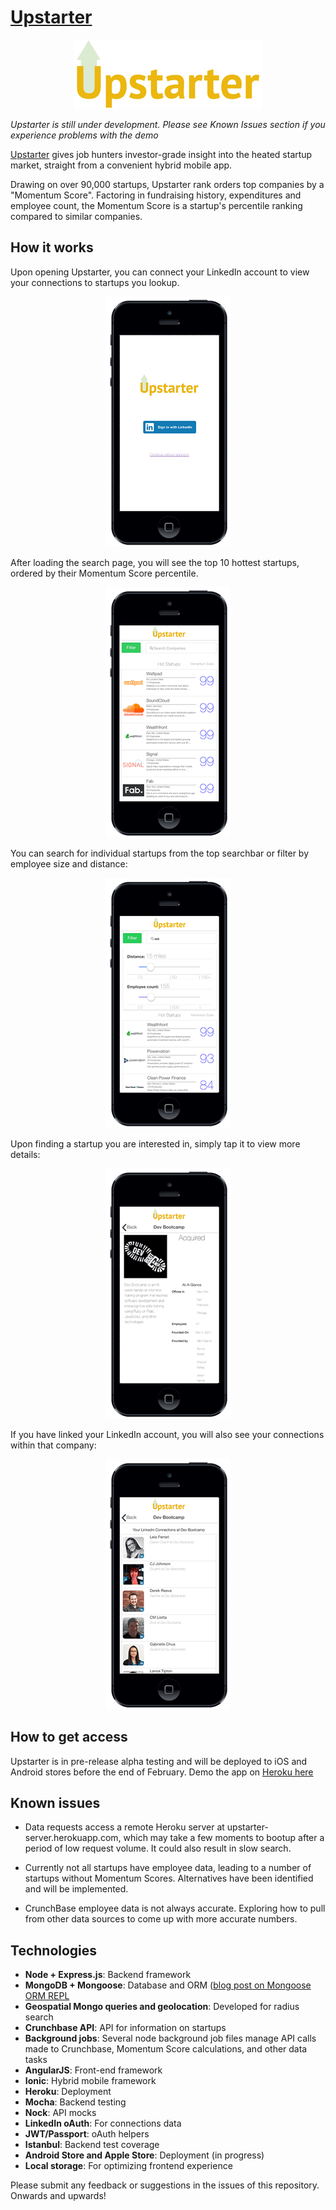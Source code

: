 # [Upstarter](http://upstarter-client.herokuapp.com)

<p align="center"><a href="http://upstarter-client.herokuapp.com">
<img src="imgs/Upstarter.png" alt="Upstarter"/></a>
</p>

*Upstarter is still under development. Please see Known Issues section if you experience problems with the demo*

[Upstarter](http://upstarter-client.herokuapp.com) gives job hunters investor-grade insight into the heated startup market, straight from a convenient hybrid mobile app.

Drawing on over 90,000 startups, Upstarter rank orders top companies by a "Momentum Score". Factoring in fundraising history, expenditures and employee count, the Momentum Score is a startup's percentile ranking compared to similar companies.

## How it works

Upon opening Upstarter, you can connect your LinkedIn account to view your connections to startups you lookup.

<p align="center">
<img src="imgs/splash.png" alt="Upstarter splash"/>
</p>

After loading the search page, you will see the top 10 hottest startups, ordered by their Momentum Score percentile.

<p align="center">
<img src="imgs/start.png" alt="Upstarter start"/>
</p>

You can search for individual startups from the top searchbar or filter by employee size and distance:

<p align="center">
<img src="imgs/search.png" alt="Upstarter search"/>
</p>

Upon finding a startup you are interested in, simply tap it to view more details:

<p align="center">
<img src="imgs/item.png" alt="Upstarter item"/>
</p>

If you have linked your LinkedIn account, you will also see your connections within that company:

<p align="center">
<img src="imgs/connections.png" alt="Upstarter connections"/>
</p>

## How to get access

Upstarter is in pre-release alpha testing and will be deployed to iOS and Android stores before the end of February. Demo the app on [Heroku here](http://upstarter-client.herokuapp.com)

## Known issues

* Data requests access a remote Heroku server at upstarter-server.herokuapp.com, which may take a few moments to bootup after a period of low request volume. It could also result in slow search.

* Currently not all startups have employee data, leading to a number of startups without Momentum Scores. Alternatives have been identified and will be implemented.

* CrunchBase employee data is not always accurate. Exploring how to pull from other data sources to come up with more accurate numbers.


## Technologies
  * **Node + Express.js**: Backend framework
  * **MongoDB + Mongoose**: Database and ORM ([blog post on Mongoose ORM REPL](http://germinar.io/blog/2015/01/29/mongoose-repl-shell-console/)
  * **Geospatial Mongo queries and geolocation**: Developed for radius search
  * **Crunchbase API**: API for information on startups
  * **Background jobs**: Several node background job files manage API calls made to Crunchbase, Momentum Score calculations, and other data tasks
  * **AngularJS**: Front-end framework
  * **Ionic**: Hybrid mobile framework
  * **Heroku**: Deployment
  * **Mocha**: Backend testing
  * **Nock**: API mocks
  * **LinkedIn oAuth**: For connections data
  * **JWT/Passport**: oAuth helpers
  * **Istanbul**: Backend test coverage
  * **Android Store and Apple Store**: Deployment (in progress)
  * **Local storage**: For optimizing frontend experience

Please submit any feedback or suggestions in the issues of this repository. Onwards and upwards!
